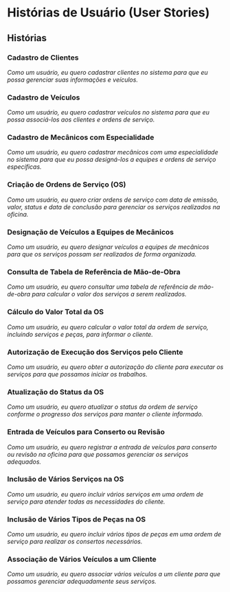 # Histórias de Usuário (User Stories)

## Histórias

### Cadastro de Clientes

*Como um usuário, eu quero cadastrar clientes no sistema para que eu possa gerenciar suas informações e veículos.*

### Cadastro de Veículos

*Como um usuário, eu quero cadastrar veículos no sistema para que eu possa associá-los aos clientes e ordens de serviço.*

### Cadastro de Mecânicos com Especialidade

*Como um usuário, eu quero cadastrar mecânicos com uma especialidade no sistema para que eu possa designá-los a equipes e ordens de serviço específicas.*

### Criação de Ordens de Serviço (OS)

*Como um usuário, eu quero criar ordens de serviço com data de emissão, valor, status e data de conclusão para gerenciar os serviços realizados na oficina.*

### Designação de Veículos a Equipes de Mecânicos

*Como um usuário, eu quero designar veículos a equipes de mecânicos para que os serviços possam ser realizados de forma organizada.*

### Consulta de Tabela de Referência de Mão-de-Obra

*Como um usuário, eu quero consultar uma tabela de referência de mão-de-obra para calcular o valor dos serviços a serem realizados.*

### Cálculo do Valor Total da OS

*Como um usuário, eu quero calcular o valor total da ordem de serviço, incluindo serviços e peças, para informar o cliente.*

### Autorização de Execução dos Serviços pelo Cliente

*Como um usuário, eu quero obter a autorização do cliente para executar os serviços para que possamos iniciar os trabalhos.*

### Atualização do Status da OS

*Como um usuário, eu quero atualizar o status da ordem de serviço conforme o progresso dos serviços para manter o cliente informado.*

### Entrada de Veículos para Conserto ou Revisão

*Como um usuário, eu quero registrar a entrada de veículos para conserto ou revisão na oficina para que possamos gerenciar os serviços adequados.*

### Inclusão de Vários Serviços na OS

*Como um usuário, eu quero incluir vários serviços em uma ordem de serviço para atender todas as necessidades do cliente.*

### Inclusão de Vários Tipos de Peças na OS

*Como um usuário, eu quero incluir vários tipos de peças em uma ordem de serviço para realizar os consertos necessários.*

### Associação de Vários Veículos a um Cliente

*Como um usuário, eu quero associar vários veículos a um cliente para que possamos gerenciar adequadamente seus serviços.*